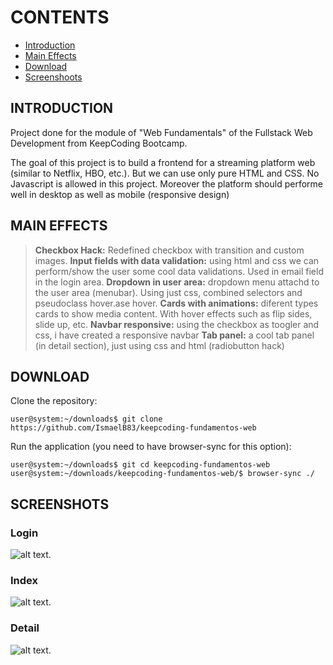 # CONTENTS
- [Introduction](#Introduction)
- [Main Effects](#Main-effects)
- [Download](#Download)
- [Screenshoots](#SCREENSHOTS)

## INTRODUCTION
Project done for the module of "Web Fundamentals" of the Fullstack Web Development from KeepCoding Bootcamp.

The goal of this project is to build a frontend for a streaming platform web (similar to Netflix, HBO, etc.). But we can use only pure HTML and CSS. No Javascript is allowed in this project. Moreover the platform should performe well in desktop as well as mobile (responsive design)

## MAIN EFFECTS

> **Checkbox Hack:** Redefined checkbox with transition and custom images.
> **Input fields with data validation:** using html and css we can perform/show the user some cool data validations. Used in email field in the login area.
> **Dropdown in user area:** dropdown menu attachd to the user area (menubar). Using just css, combined selectors and pseudoclass hover.ase hover.
> **Cards with animations:** diferent types cards to show media content. With hover effects such as flip sides, slide up, etc.
> **Navbar responsive:** using the checkbox as toogler and css, i have created a responsive navbar
> **Tab panel:** a cool tab panel (in detail section), just using css and html (radiobutton hack)

## DOWNLOAD

Clone the repository:
```console
user@system:~/downloads$ git clone https://github.com/IsmaelB83/keepcoding-fundamentos-web
```

Run the application (you need to have browser-sync for this option):
```console
user@system:~/downloads$ git cd keepcoding-fundamentos-web
user@system:~/downloads/keepcoding-fundamentos-web/$ browser-sync ./
```

## SCREENSHOTS

### Login

![alt text](https://raw.githubusercontent.com/IsmaelB83/keepcoding-fundamentos-web/assets/img/readme/login.jpg).

### Index

![alt text](https://raw.githubusercontent.com/IsmaelB83/keepcoding-fundamentos-web/assets/img/readme/index.jpg).

### Detail

![alt text](https://raw.githubusercontent.com/IsmaelB83/keepcoding-fundamentos-web/assets/img/readme/detail.jpg).
